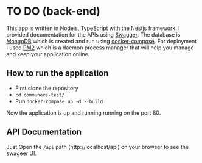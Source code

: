 # TO DO (back-end)

This app is written in Nodejs, TypeScript with the Nestjs framework. I provided documentation for the APIs using [Swagger](https://swagger.io/).
The database is [MongoDB](https://www.mongodb.com/) which is created and run using [docker-compose](https://docs.docker.com/compose/).
For deployment I used [PM2](https://pm2.keymetrics.io/) which is a daemon process manager that will help you manage and keep your application online.

## How to run the application

* First clone the repository
* `cd communere-test/`
* Run `docker-compose up -d --build`

Now the application is up and running running on the port 80.

## API Documentation

Just Open the `/api` path (http://localhost/api) on your browser to see the swageer UI.
